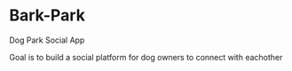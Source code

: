 # Bark-Park
Dog Park Social App

Goal is to build a social platform for dog owners to connect with eachother
